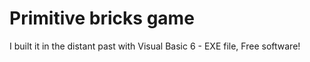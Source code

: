 # Primitive bricks game 
I built it in the distant past with Visual Basic 6 - EXE file,
Free software!
